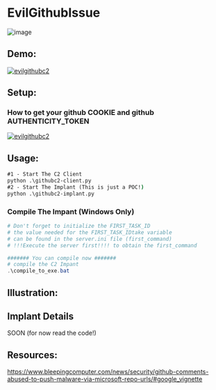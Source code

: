 # EvilGithubIssue
![image](https://github.com/gokupwn/EvilGithubIssue/assets/76757267/8f430adf-8b87-442d-98e9-da8ca311fe64)

## Demo:
[![evilgithubc2](https://img.youtube.com/vi/Z7eom8UsLZE/0.jpg)](https://youtu.be/Z7eom8UsLZE?si=sdKxlVhYz4-MwqCj)

## Setup:
### How to get your github COOKIE and github AUTHENTICITY_TOKEN
[![evilgithubc2](https://img.youtube.com/vi/mVCj8R72SBw/0.jpg)](https://youtu.be/mVCj8R72SBw)


## Usage:
```cmd
#1 - Start The C2 Client
python .\githubc2-client.py
#2 - Start The Implant (This is just a POC!)
python .\githubc2-implant.py
```

### Compile The Impant (Windows Only)
```powershell
# Don't forget to initialize the FIRST_TASK_ID 
# the value needed for the FIRST_TASK_IDtake variable 
# can be found in the server.ini file (first_command)
# !!!Execute the server first!!!! to obtain the first_command

####### You can compile now #######
# compile the C2 Impant
.\compile_to_exe.bat
```




##  Illustration:


## Implant Details
SOON (for now read the code!)
## Resources:
https://www.bleepingcomputer.com/news/security/github-comments-abused-to-push-malware-via-microsoft-repo-urls/#google_vignette
